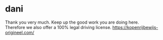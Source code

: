 # dani
Thank you very much. Keep up the good work you are doing here. Therefore we also offer a 100% legal driving license. https://kopenrijbewijs-origineel.com/
